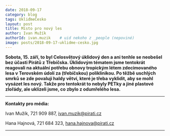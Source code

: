 ```yaml
---
date: 2018-09-17
category: blog
tags: UkliďmeČesko
layout: post
title: Místo pro nový les
author: Ivan Mužík
authorId: ivan.muzik    # uid nekoho z _people (nepoviné)
image: posts/2018-09-17-uklidme-cesko.jpg
---
```


**Sobota, 15. září, to byl Celosvětový úklidový den a ani tenhle se neobešel bez účasti Pirátů z Třebíčska. Úklidovým tématem jsme tentokrát reagovali na aktuální potřebu obnovy tropickým létem zdecimovaného lesa v Terovském údolí za (třebíčskou) poliklinikou. Po těžbě uschlých smrků se zde povalují haldy větví, které je třeba vyklidit, aby se mohl vysázet les nový. Takže pro tentokrát to nebyly PETky a jiné plastové zlořády, ale uklízeli jsme, co zbylo z odumřelého lesa.**

---

**Kontakty pro média:**

Ivan Mužík, 721 909 887, ivan.muzik@pirati.cz

Hana Hajnová, 721 684 323, hana.hajnova@pirati.cz

---
